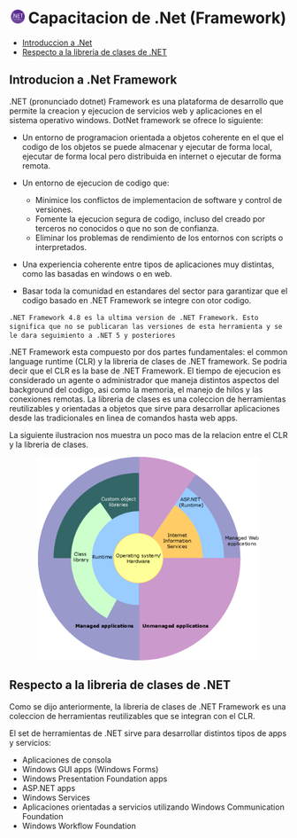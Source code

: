 <h1 align="center">
    <img src="images/dotnetframework.png" width="25px">
    Capacitacion de .Net (Framework)
</h1>

- [Introduccion a .Net](#introduccion-a-net)
- [Respecto a la libreria de clases de .NET](#respecto-a-la-libreria)

<a name="introduccion-a-net"></a>
## Introducion a .Net Framework

.NET (pronunciado dotnet) Framework es una plataforma de desarrollo que permite la creacion y ejecucion de servicios web y aplicaciones en el sistema operativo windows. DotNet framework se ofrece lo siguiente:

- Un entorno de programacion orientada a objetos coherente en el que el codigo de los objetos se puede almacenar y ejecutar de forma local, ejecutar de forma local pero distribuida en internet o ejecutar de forma remota.

- Un entorno de ejecucion de codigo que:
    - Minimice los conflictos de implementacion de software y control de versiones.
    - Fomente la ejecucion segura de codigo, incluso del creado por terceros no conocidos o que no son de confianza.
    - Eliminar los problemas de rendimiento de los entornos con scripts o interpretados.
- Una experiencia coherente entre tipos de aplicaciones muy distintas, como las basadas en windows o en web.
- Basar toda la comunidad en estandares del sector para garantizar que el codigo basado en .NET Framework se integre con otor codigo.

```bnf
.NET Framework 4.8 es la ultima version de .NET Framework. Esto significa que no se publicaran las versiones de esta herramienta y se le dara seguimiento a .NET 5 y posteriores
```

.NET Framework esta compuesto por dos partes fundamentales: el common language runtime (CLR) y la libreria de clases de .NET framework. Se podria decir que el CLR es la base de .NET Framework. El tiempo de ejecucion es considerado un agente o administrador que maneja distintos aspectos del background del codigo, asi como la memoria, el manejo de hilos y las conexiones remotas. La libreria de clases es una coleccion de herramientas reutilizables y orientadas a objetos que sirve para desarrollar aplicaciones desde las tradicionales en linea de comandos hasta web apps.

La siguiente ilustracion nos muestra un poco mas de la relacion entre el CLR y la libreria de clases.

<p align="center">
    <img src="images/clrclassrelation.gif" width="400px"/>
</p>

<a name="respecto-a-la-libreria"></a>
## Respecto a la libreria de clases de .NET

Como se dijo anteriormente, la libreria de clases de .NET Framework es una coleccion de herramientas reutilizables que se integran con el CLR. 

El set de herramientas de .NET sirve para desarrollar distintos tipos de apps y servicios:

- Aplicaciones de consola
- Windows GUI apps (Windows Forms)
- Windows Presentation Foundation apps
- ASP.NET apps
- Windows Services
- Aplicaciones orientadas a servicios utilizando Windows Communication Foundation
- Windows Workflow Foundation
